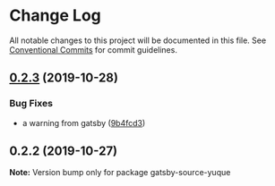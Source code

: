# Change Log

All notable changes to this project will be documented in this file.
See [Conventional Commits](https://conventionalcommits.org) for commit guidelines.

## [0.2.3](http://github.com/Raincal/gatsby-yuque/tree/master/packages/gatsby-source-yuque/compare/gatsby-source-yuque@0.2.2...gatsby-source-yuque@0.2.3) (2019-10-28)


### Bug Fixes

* a warning from gatsby ([9b4fcd3](http://github.com/Raincal/gatsby-yuque/tree/master/packages/gatsby-source-yuque/commit/9b4fcd353601288f162b84a16b05b00447657342))





## 0.2.2 (2019-10-27)

**Note:** Version bump only for package gatsby-source-yuque
